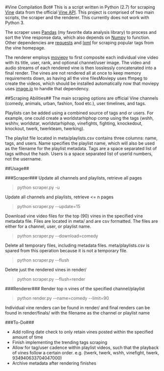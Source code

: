 #Vine Compilation Bot#
This is a script written in Python (2.7) for scraping [Vine][1] data from the official [Vine API][2].  This project is comprised of two main scripts, the scraper and the renderer.  This currently does not work with Python 3.

The scraper uses [Pandas][3] (my favorite data analysis library) to process and sort the Vine response data, which also depends on [Numpy][6] to function.  Other dependencies are [requests][4] and [lxml][5] for scraping popular tags from the vine homepage.

The renderer employs [moviepy][7] to first composite each individual vine video with its title, user, rank, and optional channel/user image.  The video and audio streams of each rendered vine is then losslessly concatenated into a final render.  The vines are not rendered all at once to keep memory requirements down, as having all the vine filesMoviepy uses ffmpeg to create the videos, which should be installed automatically now that moviepy uses [image.io][8] to handle that dependency.

##Scraping Abilities##
The main scraping options are official Vine channels (comedy, animals, urban, fashion, food etc.), user timelines, and tags.  

Playlists can be added using a combined source of tags and or users. For example, one could create a worldstarhiphop comp using the tags (wshh, wshhv, worldstar, worldstarhiphop, vinefights, fighting, knockedout, knockout, twerk, twerkteam, twerking).

The playlist file located in meta/playlists.csv contains three columns: name, tags, and users. Name specifies the playlist name, which will also be used as the filename for the playlist metadata. Tags are a space separated list of tags without the hash.  Users is a space separated list of userId numbers, not the username.

##Usage##

###Scraper###
Update all channels and playlists, retrieve all pages
> python scraper.py -u

Update all channels and playlists, retrieve <= n pages
> python scraper.py --update=15

Download vine video files for the top (90) vines in the specified vine  metadata file. Files are located in meta/ and are csv formatted.  The files are either for a channel, user, or playlist name.
> python scraper.py --download=comedy

Delete all temporary files, including metadata files. meta/playlists.csv is spared from this operation because it is not a temporary file.
> python scraper.py --flush

Delete just the rendered vines in render/
> python scraper.py --flush=render

###Renderer###
Render top n vines of the specified channel/playlist
> python render.py --name=comedy --limit=90

Individual vine renders can be found in render/ and final renders can be found in render/finals/ with the filename as the channel or playlist name

###To-Do###
* Add rolling date check to only retain vines posted within the specified amount of time
* Finish implementing the trending tags scraping
* Allow for tag/user cadence within playlist videos, such that the playback of vines follow a certain order. e.g. (twerk, twerk, wshh, vinefight, twerk, 934940633704047000)
* Archive metadata after rendering finishes

[1]: http://vine.co/
[2]: https://github.com/VineAPI/VineAPI/blob/master/endpoints.md
[3]: http://pandas.pydata.org/
[4]: http://docs.python-requests.org/en/latest/
[5]: http://lxml.de/
[6]: http://www.numpy.org/
[7]: https://github.com/Zulko/moviepy
[8]: http://imageio.github.io/